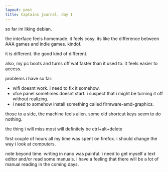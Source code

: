 ```yaml
---
layout: post
title: Captains journal, day 1
---
```


so far im liking debian.

the interface feels homemade. it feels cosy. its like the difference between AAA games and indie games. kindof.

it is different. the good kind of different. 

also, my pc  boots and turns off wat faster than it used to. it feels easier to access.

problems i have so far:

* wifi doesnt work. i need to fix it somehow.
* xfce panel sometimes doesnt start. i suspect that i might be turning it off without realizing.
* i need to somehow install something called firmware-amd-graphics.

those to a side, the machine feels alien. some old shortcut keys seem to do nothing.

the thing i will miss most will definitely be ctrl+alt+delete

first couple of hours all my time was spent on firefox. i should change the way i look at computers.

note beyond time: writing in nano was painful. i need to get myself a text editor and/or read some manuals.
i have a feeling that there will be a lot of manual reading in the coming days.
